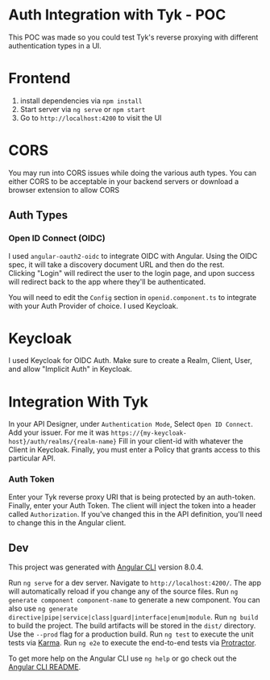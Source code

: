 # Auth Integration with Tyk - POC
This POC was made so you could test Tyk's reverse proxying with different authentication types in a UI.

# Frontend

1. install dependencies via `npm install`
2. Start server via `ng serve` or `npm start`
3. Go to `http://localhost:4200` to visit the UI

# CORS
You may run into CORS issues while doing the various auth types.  You can either CORS to be acceptable in your backend servers or download a browser extension to allow CORS

## Auth Types
### Open ID Connect (OIDC)
I used `angular-oauth2-oidc` to integrate OIDC with Angular.  Using the OIDC spec, it will take a discovery document URL and then do the rest.  
Clicking "Login" will redirect the user to the login page, and upon success will redirect back to the app where they'll be authenticated. 

You will need to edit the `Config` section in `openid.component.ts` to integrate with your Auth Provider of choice.  I used Keycloak.

# Keycloak
I used Keycloak for OIDC Auth.  Make sure to create a Realm, Client, User, and allow "Implicit Auth" in Keycloak.

# Integration With Tyk
In your API Designer, under `Authentication Mode`, Select `Open ID Connect`. Add your issuer.  For me it was `https://{my-keycloak-host}/auth/realms/{realm-name}`
Fill in your client-id with whatever the Client in Keycloak.  Finally, you must enter a Policy that grants access to this particular API.

### Auth Token
Enter your Tyk reverse proxy URI that is being protected by an auth-token.  Finally, enter your Auth Token.
The client will inject the token into a header called `Authorization`.  If you've changed this in the API definition, you'll need to change this in the Angular client.

## Dev
This project was generated with [Angular CLI](https://github.com/angular/angular-cli) version 8.0.4.

Run `ng serve` for a dev server. Navigate to `http://localhost:4200/`. The app will automatically reload if you change any of the source files.
Run `ng generate component component-name` to generate a new component. You can also use `ng generate directive|pipe|service|class|guard|interface|enum|module`.
Run `ng build` to build the project. The build artifacts will be stored in the `dist/` directory. Use the `--prod` flag for a production build.
Run `ng test` to execute the unit tests via [Karma](https://karma-runner.github.io).
Run `ng e2e` to execute the end-to-end tests via [Protractor](http://www.protractortest.org/).

To get more help on the Angular CLI use `ng help` or go check out the [Angular CLI README](https://github.com/angular/angular-cli/blob/master/README.md).
